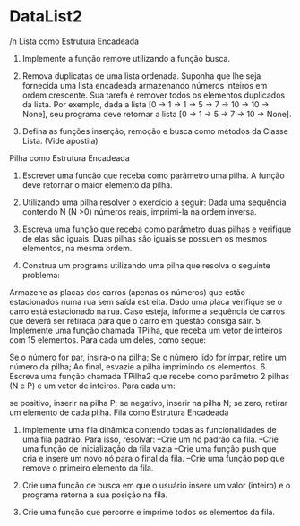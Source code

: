 # DataList2
/n
Lista como Estrutura Encadeada
1. Implemente a função remove utilizando a função busca. 

2. Remova duplicatas de uma lista ordenada. Suponha que lhe seja fornecida uma lista encadeada armazenando números inteiros em ordem crescente. Sua tarefa é remover todos os elementos duplicados da lista. Por exemplo, dada a lista [0 → 1 → 1 → 5 → 7 → 10 → 10 → None], seu programa deve retornar a lista [0 → 1 → 5 → 7 → 10 → None].

3. Defina as funções inserção, remoção e busca como métodos da Classe Lista. (Vide apostila)

Pilha como Estrutura Encadeada
1. Escrever uma função que receba como parâmetro uma pilha. A função deve retornar o maior elemento da pilha.

2. Utilizando uma pilha resolver o exercício a seguir: Dada uma sequência contendo N (N >0) números reais, imprimi-la na ordem inversa.

3. Escreva uma função que receba como parâmetro duas pilhas e verifique de elas são iguais. Duas pilhas são iguais se possuem os mesmos elementos, na mesma ordem.

4. Construa um programa utilizando uma pilha que resolva o seguinte problema: 

Armazene as placas dos carros (apenas os números) que estão estacionados numa rua sem saída estreita. 
Dado uma placa verifique se o carro está estacionado na rua. 
Caso esteja, informe a sequência de carros que deverá ser retirada para que o carro em questão consiga sair.
5. Implemente uma função chamada TPilha, que receba um vetor de inteiros com 15 elementos. Para cada um deles, como segue: 

Se o número for par, insira-o na pilha; 
Se o número lido for ímpar, retire um número da pilha; 
Ao final, esvazie a pilha imprimindo os elementos.
6. Escreva uma função chamada TPilha2 que recebe como parâmetro 2 pilhas (N e P) e um vetor de inteiros. Para cada um: 

se positivo, inserir na pilha P; 
se negativo, inserir na pilha N; 
se zero, retirar um elemento de cada pilha.
Fila como Estrutura Encadeada
1. Implemente uma fila dinâmica contendo todas as funcionalidades de uma fila padrão. Para isso, resolvar:
–Crie um nó padrão da fila.
–Crie uma função de inicialização da fila vazia
–Crie uma função push que cria e insere um novo nó para o final da fila.
–Crie uma função pop que remove o primeiro elemento da fila.
2. Crie uma função de busca em que o usuário insere um valor (inteiro) e o programa retorna a sua posição na fila.

3. Crie uma função que percorre e imprime todos os elementos da fila.
